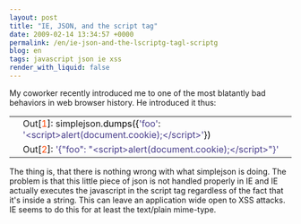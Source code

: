 ```yaml
---
layout: post
title: "IE, JSON, and the script tag"
date: 2009-02-14 13:34:57 +0000
permalink: /en/ie-json-and-the-lscriptg-tagl-scriptg
blog: en
tags: javascript json ie xss
render_with_liquid: false
---
```


<p>My coworker recently introduced me to one of the most blatantly bad behaviors in web browser history. He introduced it thus:</p>

<div class="codeblock amc_python amc_short"><table><tr class="amc_code_odd"><td class="amc_line"><div class="amc1"></div></td><td>Out<span style="color: black;">&#91;</span><span style="color: #ff4500;">1</span><span style="color: black;">&#93;</span>: simplejson.<span style="color: black;">dumps</span><span style="color: black;">&#40;</span><span style="color: black;">&#123;</span><span style="color: #483d8b;">'foo'</span>: <span style="color: #483d8b;">'&lt;script&gt;alert(document.cookie);&lt;/script&gt;'</span><span style="color: black;">&#125;</span><span style="color: black;">&#41;</span><br /></td></tr><tr class="amc_code_even"><td class="amc_line"><div class="amc2"></div></td><td>Out<span style="color: black;">&#91;</span><span style="color: #ff4500;">2</span><span style="color: black;">&#93;</span>: <span style="color: #483d8b;">'{&quot;foo&quot;: &quot;&lt;script&gt;alert(document.cookie);&lt;/script&gt;&quot;}'</span></td></tr></table></div>

<p>The thing is, that there is nothing wrong with what simplejson is doing. The problem is that this little piece of json is not handled properly in IE and IE actually executes the javascript in the script tag regardless of the fact that it's inside a string. This can leave an application wide open to XSS attacks. IE seems to do this for at least the text/plain mime-type.</p>
<div class="sharethis">
        <script type="text/javascript" language="javascript">
          SHARETHIS.addEntry( {
            title : 'IE, JSON, and the script tag',
              url   : 'http://www.ianlewis.org/en/ie-json-and-the-lscriptg-tagl-scriptg'}, 
            { button: true }
          ) ;
        </script></div>
